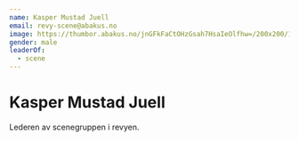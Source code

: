 ```yaml
---
name: Kasper Mustad Juell
email: revy-scene@abakus.no
image: https://thumbor.abakus.no/jnGFkFaCtOHzGsah7HsaIeOlfhw=/200x200/1000004712.png
gender: male
leaderOf:
  - scene
---
```


# Kasper Mustad Juell

Lederen av scenegruppen i revyen.
